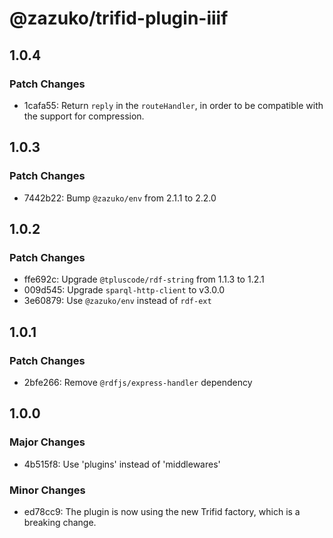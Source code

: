 # @zazuko/trifid-plugin-iiif

## 1.0.4

### Patch Changes

- 1cafa55: Return `reply` in the `routeHandler`, in order to be compatible with the support for compression.

## 1.0.3

### Patch Changes

- 7442b22: Bump `@zazuko/env` from 2.1.1 to 2.2.0

## 1.0.2

### Patch Changes

- ffe692c: Upgrade `@tpluscode/rdf-string` from 1.1.3 to 1.2.1
- 009d545: Upgrade `sparql-http-client` to v3.0.0
- 3e60879: Use `@zazuko/env` instead of `rdf-ext`

## 1.0.1

### Patch Changes

- 2bfe266: Remove `@rdfjs/express-handler` dependency

## 1.0.0

### Major Changes

- 4b515f8: Use 'plugins' instead of 'middlewares'

### Minor Changes

- ed78cc9: The plugin is now using the new Trifid factory, which is a breaking change.
